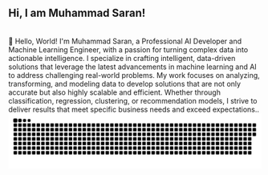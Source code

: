 ## Hi, I am Muhammad Saran! 
</br>
👋 Hello, World!
I'm Muhammad Saran, a Professional AI Developer and Machine Learning Engineer, with a passion for turning complex data into actionable intelligence. I specialize in crafting intelligent, data-driven solutions that leverage the latest advancements in machine learning and AI to address challenging real-world problems. My work focuses on analyzing, transforming, and modeling data to develop solutions that are not only accurate but also highly scalable and efficient. Whether through classification, regression, clustering, or recommendation models, I strive to deliver results that meet specific business needs and exceed expectations..

 
  <img src="https://raw.githubusercontent.com/Muhammad-saran/Muhammad-saran/output/github-contribution-grid-snake-dark.svg" alt="Snake animation" />

 
</div>
